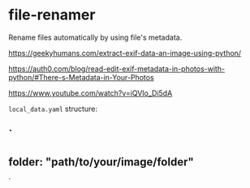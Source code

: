 # file-renamer
Rename files automatically by using file's metadata.

https://geekyhumans.com/extract-exif-data-an-image-using-python/

https://auth0.com/blog/read-edit-exif-metadata-in-photos-with-python/#There-s-Metadata-in-Your-Photos

https://www.youtube.com/watch?v=iQVIo_Di5dA

`local_data.yaml` structure:

`
---
folder: "path/to/your/image/folder"
---
`